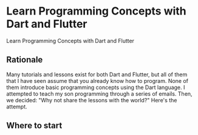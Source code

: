 # Learn Programming Concepts with Dart and Flutter

Learn Programming Concepts with Dart and Flutter

## Rationale

Many tutorials and lessons exist for both Dart and Flutter, but all of them that I have seen assume that you already know how to program.  None of them introduce basic programming concepts using the Dart language.  I attempted to teach my son programming through a series of emails.  Then, we decided: "Why not share the lessons with the world?"  Here's the attempt.

## Where to start